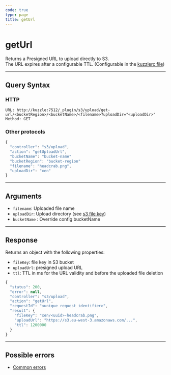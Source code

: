 ```yaml
---
code: true
type: page
title: getUrl
---
```


# getUrl

Returns a Presigned URL to upload directly to S3.  
The URL expires after a configurable TTL. (Configurable in the [kuzzlerc file](/official-plugins/s3/3/essentials/installation#plugin-configuration))

---

## Query Syntax

### HTTP

```http
URL: http://kuzzle:7512/_plugin/s3/upload/get-url/<bucketRegion>/<bucketName>/<filename>?uploadDir="<uploadDir>"
Method: GET
```

### Other protocols

```js
{
  "controller": "s3/upload",
  "action": "getUploadUrl",
  "bucketName": "bucket-name"
  "bucketRegion": "bucket-region"
  "filename": "headcrab.png", 
  "uploadDir": "xen" 
}
```

---

## Arguments

- `filename`: Uploaded file name
- `uploadDir`: Upload directory (see [s3 file key](https://docs.aws.amazon.com/AmazonS3/latest/dev/UsingMetadata.html#object-keys))
- `bucketName` : Override config bucketName
---

## Response

Returns an object with the following properties:
 - `fileKey`: file key in S3 bucket
 - `uploadUrl`: presigned upload URL
 - `ttl`: TTL in ms for the URL validity and before the uploaded file deletion

```js
{
  "status": 200,
  "error": null,
  "controller": "s3/upload",
  "action": "getUrl",
  "requestId": "<unique request identifier>",
  "result": {
    "fileKey": "xen/<uuid>-headcrab.png", 
    "uploadUrl": "https://s3.eu-west-3.amazonaws.com/...", 
    "ttl": 1200000 
  }
}
```

---

## Possible errors

- [Common errors](/core/1/api/essentials/errors#common-errors)
